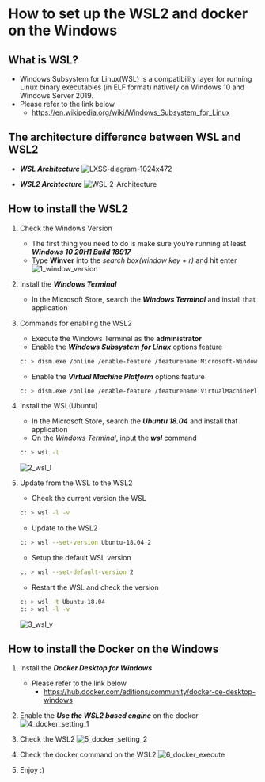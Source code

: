 # How to set up the WSL2 and docker on the Windows

## What is WSL?
* Windows Subsystem for Linux(WSL) is a compatibility layer for running Linux binary executables (in ELF format) natively on Windows 10 and Windows Server 2019.
* Please refer to the link below
	- <https://en.wikipedia.org/wiki/Windows_Subsystem_for_Linux>

## The architecture difference between WSL and WSL2
* ***WSL Architecture***
![LXSS-diagram-1024x472](https://user-images.githubusercontent.com/54479819/90337376-13dac800-e01d-11ea-8ccf-304e10999d3f.jpg)

* ***WSL2 Archtecture***
![WSL-2-Architecture](https://user-images.githubusercontent.com/54479819/90337397-2f45d300-e01d-11ea-9c6a-b9bb6726fc8b.jpg)

## How to install the WSL2
1. Check the Windows Version
	* The first thing you need to do is make sure you’re running at least ***Windows 10 20H1 Build 18917***
	* Type **Winver** into the *search box(window key + r)* and hit enter
	![1_window_version](https://user-images.githubusercontent.com/54479819/90379900-4e447380-e0b6-11ea-9b77-39e4ee04e136.png)

2. Install the ***Windows Terminal***
	* In the Microsoft Store, search the ***Windows Terminal*** and install that application

3. Commands for enabling the WSL2
	* Execute the Windows Terminal as the **administrator**
	* Enable the ***Windows Subsystem for Linux*** options feature
	```bash
	c: > dism.exe /online /enable-feature /featurename:Microsoft-Windows-Subsystem-Linux /all /norestart
	```

	* Enable the ***Virtual Machine Platform*** options feature
	```bash
	c: > dism.exe /online /enable-feature /featurename:VirtualMachinePlatform /all /norestart
	```
4. Install the WSL(Ubuntu)
	* In the Microsoft Store, search the ***Ubuntu 18.04*** and install that application
	* On the *Windows Terminal*, input the ***wsl*** command
	```bash
	c: > wsl -l
	```
	![2_wsl_l](https://user-images.githubusercontent.com/54479819/90379958-6a481500-e0b6-11ea-8d83-3d2d509866ae.png)

5. Update from the WSL to the WSL2
	* Check the current version the WSL
	```bash
	c: > wsl -l -v
	```

	* Update to the WSL2
	```bash
	c: > wsl --set-version Ubuntu-18.04 2
	```

	* Setup the default WSL version
	```bash
	c: > wsl --set-default-version 2
	```

	* Restart the WSL and check the version
	```bash
	c: > wsl -t Ubuntu-18.04
	c: > wsl -l -v
	```
	![3_wsl_v](https://user-images.githubusercontent.com/54479819/90380003-7a5ff480-e0b6-11ea-8a4a-a4430daa221c.png)

## How to install the Docker on the Windows
1. Install the ***Docker Desktop for Windows***
	* Please refer to the link below
		- <https://hub.docker.com/editions/community/docker-ce-desktop-windows>

2. Enable the ***Use the WSL2 based engine*** on the docker
![4_docker_setting_1](https://user-images.githubusercontent.com/54479819/90381015-c2cbe200-e0b7-11ea-9305-e655afb83955.png)

3. Check the WSL2
![5_docker_setting_2](https://user-images.githubusercontent.com/54479819/90381081-d6774880-e0b7-11ea-8884-8addb1a367f1.png)

4. Check the docker command on the WSL2
![6_docker_execute](https://user-images.githubusercontent.com/54479819/90381120-e2fba100-e0b7-11ea-9f58-10674d1781aa.png)

5. Enjoy :)
